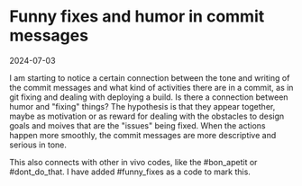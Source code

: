 # Funny fixes and humor in commit messages

2024-07-03

I am starting to notice a certain connection between the tone and writing of the commit messages and what kind of activities there are in a commit, as in git fixing and dealing with deploying a build. Is there a connection between humor and "fixing" things? The hypothesis is that they appear together, maybe as motivation or as reward for dealing with the obstacles to design goals and moives that are the "issues" being fixed. When the actions happen more smoothly, the commit messages are more descriptive and serious in tone.

This also connects with other in vivo codes, like the #bon_apetit or #dont_do_that. I have added #funny_fixes as a code to mark this.

